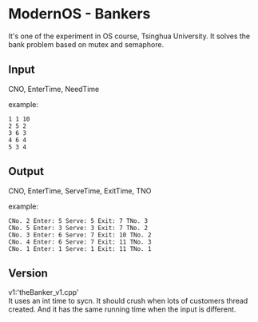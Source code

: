 # ModernOS - Bankers
It's one of the experiment in OS course, Tsinghua University. It solves the bank problem based on mutex and semaphore.
## Input
CNO, EnterTime, NeedTime

example:

	1 1 10  
	2 5 2  
	3 6 3  
	4 6 4  
	5 3 4

## Output
CNO, EnterTime, ServeTime, ExitTime, TNO

example:

	CNo. 2 Enter: 5 Serve: 5 Exit: 7 TNo. 3  
	CNo. 5 Enter: 3 Serve: 3 Exit: 7 TNo. 2  
	CNo. 3 Enter: 6 Serve: 7 Exit: 10 TNo. 2  
	CNo. 4 Enter: 6 Serve: 7 Exit: 11 TNo. 3  
	CNo. 1 Enter: 1 Serve: 1 Exit: 11 TNo. 1

## Version
v1:'theBanker_v1.cpp'  
It uses an int time to sycn. It should crush when lots of customers thread created. And it has the same running time when the input is different.
